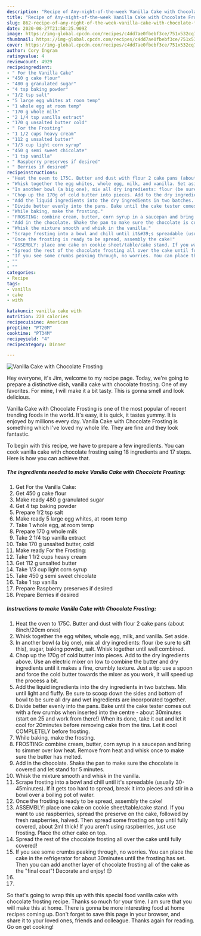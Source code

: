 ```yaml
---
description: "Recipe of Any-night-of-the-week Vanilla Cake with Chocolate Frosting"
title: "Recipe of Any-night-of-the-week Vanilla Cake with Chocolate Frosting"
slug: 862-recipe-of-any-night-of-the-week-vanilla-cake-with-chocolate-frosting
date: 2020-08-27T21:58:25.909Z
image: https://img-global.cpcdn.com/recipes/c4dd7ae0fbebf3ce/751x532cq70/vanilla-cake-with-chocolate-frosting-recipe-main-photo.jpg
thumbnail: https://img-global.cpcdn.com/recipes/c4dd7ae0fbebf3ce/751x532cq70/vanilla-cake-with-chocolate-frosting-recipe-main-photo.jpg
cover: https://img-global.cpcdn.com/recipes/c4dd7ae0fbebf3ce/751x532cq70/vanilla-cake-with-chocolate-frosting-recipe-main-photo.jpg
author: Cory Ingram
ratingvalue: 4
reviewcount: 4929
recipeingredient:
- " For the Vanilla Cake"
- "450 g cake flour"
- "480 g granulated sugar"
- "4 tsp baking powder"
- "1/2 tsp salt"
- "5 large egg whites at room temp"
- "1 whole egg at room temp"
- "170 g whole milk"
- "2 1/4 tsp vanilla extract"
- "170 g unsalted butter cold"
- " For the Frosting"
- "1 1/2 cups heavy cream"
- "112 g unsalted butter"
- "1/3 cup light corn syrup"
- "450 g semi sweet chicolate"
- "1 tsp vanilla"
- " Raspberry preserves if desired"
- " Berries if desired"
recipeinstructions:
- "Heat the oven to 175C. Butter and dust with flour 2 cake pans (about 8inch/20cm ones)"
- "Whisk together the egg whites, whole egg, milk, and vanilla. Set aside."
- "In another bowl (a big one), mix all dry ingredients: flour (be sure to sift this), sugar, baking powder, salt. Whisk together until well combined."
- "Chop up the 170g of cold butter into pieces. Add to the dry ingredients above. Use an electric mixer on low to combine the butter and dry ingredients until it makes a fine, crumbly texture. Just a tip: use a spoon and force the cold butter towards the mixer as you work, it will speed up the process a bit."
- "Add the liquid ingredients into the dry ingredients in two batches. Mix until light and fluffy. Be sure to scoop down the sides and bottom of bowl to be sure all dry and wet ingredients are incorporated together."
- "Divide better evenly into the pans. Bake until the cake tester comes out with a few crumbs when inserted into the centre - about 30minutes (start on 25 and work from there!) When its done, take it out and let it cool for 20minutes before removing cake from the tins. Let it cool COMPLETELY before frosting."
- "While baking, make the frosting."
- "FROSTING: combine cream, butter, corn syrup in a saucepan and bring to simmer over low heat. Remove from heat and whisk once to make sure the butter has melted."
- "Add in the chocolate. Shake the pan to make sure the chocolate is covered and let stand for 5 minutes."
- "Whisk the mixture smooth and whisk in the vanilla."
- "Scrape frosting into a bowl and chill until it&#39;s spreadable (usually 30-45minutes). If it gets too hard to spread, break it into pieces and stir in a bowl over a boiling pot of water."
- "Once the frosting is ready to be spread, assembly the cake!"
- "ASSEMBLY: place one cake on cookie sheet/table/cake stand. If you want to use raspberries, spread the preserve on the cake, followed by fresh raspberries, halved. Then spread some frosting on top until fully covered, about 2ml thick! If you aren&#39;t using raspberries, just use frosting. Place the other cake on top."
- "Spread the rest of the chocolate frosting all over the cake until fully covered!"
- "If you see some crumbs peaking through, no worries. You can place the cake in the refrigerator for about 30minutes until the frosting has set. Then you can add another layer of chocolate frosting all of the cake as the &#34;final coat&#34;! Decorate and enjoy! 😊"
- ""
- ""
categories:
- Recipe
tags:
- vanilla
- cake
- with

katakunci: vanilla cake with 
nutrition: 220 calories
recipecuisine: American
preptime: "PT20M"
cooktime: "PT34M"
recipeyield: "4"
recipecategory: Dinner

---
```



![Vanilla Cake with Chocolate Frosting](https://img-global.cpcdn.com/recipes/c4dd7ae0fbebf3ce/751x532cq70/vanilla-cake-with-chocolate-frosting-recipe-main-photo.jpg)

Hey everyone, it's Jim, welcome to my recipe page. Today, we're going to prepare a distinctive dish, vanilla cake with chocolate frosting. One of my favorites. For mine, I will make it a bit tasty. This is gonna smell and look delicious.



Vanilla Cake with Chocolate Frosting is one of the most popular of recent trending foods in the world. It's easy, it is quick, it tastes yummy. It is enjoyed by millions every day. Vanilla Cake with Chocolate Frosting is something which I've loved my whole life. They are fine and they look fantastic.


To begin with this recipe, we have to prepare a few ingredients. You can cook vanilla cake with chocolate frosting using 18 ingredients and 17 steps. Here is how you can achieve that.

<!--inarticleads1-->

##### The ingredients needed to make Vanilla Cake with Chocolate Frosting:

1. Get  For the Vanilla Cake:
1. Get 450 g cake flour
1. Make ready 480 g granulated sugar
1. Get 4 tsp baking powder
1. Prepare 1/2 tsp salt
1. Make ready 5 large egg whites, at room temp
1. Take 1 whole egg, at room temp
1. Prepare 170 g whole milk
1. Take 2 1/4 tsp vanilla extract
1. Take 170 g unsalted butter, cold
1. Make ready  For the Frosting:
1. Take 1 1/2 cups heavy cream
1. Get 112 g unsalted butter
1. Take 1/3 cup light corn syrup
1. Take 450 g semi sweet chicolate
1. Take 1 tsp vanilla
1. Prepare  Raspberry preserves if desired
1. Prepare  Berries if desired




<!--inarticleads2-->

##### Instructions to make Vanilla Cake with Chocolate Frosting:

1. Heat the oven to 175C. Butter and dust with flour 2 cake pans (about 8inch/20cm ones)
1. Whisk together the egg whites, whole egg, milk, and vanilla. Set aside.
1. In another bowl (a big one), mix all dry ingredients: flour (be sure to sift this), sugar, baking powder, salt. Whisk together until well combined.
1. Chop up the 170g of cold butter into pieces. Add to the dry ingredients above. Use an electric mixer on low to combine the butter and dry ingredients until it makes a fine, crumbly texture. Just a tip: use a spoon and force the cold butter towards the mixer as you work, it will speed up the process a bit.
1. Add the liquid ingredients into the dry ingredients in two batches. Mix until light and fluffy. Be sure to scoop down the sides and bottom of bowl to be sure all dry and wet ingredients are incorporated together.
1. Divide better evenly into the pans. Bake until the cake tester comes out with a few crumbs when inserted into the centre - about 30minutes (start on 25 and work from there!) When its done, take it out and let it cool for 20minutes before removing cake from the tins. Let it cool COMPLETELY before frosting.
1. While baking, make the frosting.
1. FROSTING: combine cream, butter, corn syrup in a saucepan and bring to simmer over low heat. Remove from heat and whisk once to make sure the butter has melted.
1. Add in the chocolate. Shake the pan to make sure the chocolate is covered and let stand for 5 minutes.
1. Whisk the mixture smooth and whisk in the vanilla.
1. Scrape frosting into a bowl and chill until it&#39;s spreadable (usually 30-45minutes). If it gets too hard to spread, break it into pieces and stir in a bowl over a boiling pot of water.
1. Once the frosting is ready to be spread, assembly the cake!
1. ASSEMBLY: place one cake on cookie sheet/table/cake stand. If you want to use raspberries, spread the preserve on the cake, followed by fresh raspberries, halved. Then spread some frosting on top until fully covered, about 2ml thick! If you aren&#39;t using raspberries, just use frosting. Place the other cake on top.
1. Spread the rest of the chocolate frosting all over the cake until fully covered!
1. If you see some crumbs peaking through, no worries. You can place the cake in the refrigerator for about 30minutes until the frosting has set. Then you can add another layer of chocolate frosting all of the cake as the &#34;final coat&#34;! Decorate and enjoy! 😊
1. 
1. 




So that's going to wrap this up with this special food vanilla cake with chocolate frosting recipe. Thanks so much for your time. I am sure that you will make this at home. There is gonna be more interesting food at home recipes coming up. Don't forget to save this page in your browser, and share it to your loved ones, friends and colleague. Thanks again for reading. Go on get cooking!
